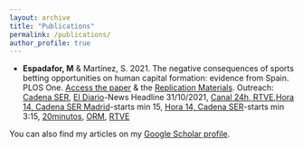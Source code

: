 ```yaml
---
layout: archive
title: "Publications"
permalink: /publications/
author_profile: true
---
```


- **Espadafor, M** & Martínez, S. 2021. The negative consequences of sports betting opportunities on human capital formation: evidence from Spain. PLOS One. [Access the paper](https://journals.plos.org/plosone/article/metrics?id=10.1371/journal.pone.0258857) & the [Replication Materials](https://doi.org/10.7910/DVN/K4NSBK). Outreach: [Cadena SER](https://cadenaser.com/ser/2021/10/31/sociedad/1635675473_674477.html), [El Diario](https://www.eldiario.es/sociedad/abrir-casas-apuestas-cerca-institutos-baja-rendimiento-escolar-barrios-humildes_1_8440297.html)-News Headline 31/10/2021, [Canal 24h, RTVE](),[Hora 14, Cadena SER Madrid](https://play.cadenaser.com/audio/regional_centro_hora14madrid_20211031_140509_143000/)-starts min 15, [Hora 14, Cadena SER](https://prisa-es.mc.tritondigital.com/BOLETINES_SER_PODCAST_1043_P/media/playser/audio/202110/31/1635678903_8194.mp3)-starts min 3:15, [20minutos](https://www.20minutos.es/noticia/4879784/0/casas-de-apuestas-y-rendimiento-escolar/), [ORM](https://www.orm.es/programas/turno-de-noche/turno-de-noche-mar-canizares-cuando-se-abre-una-casa-de-apuestas-en-los-barrios-desaventajados-la-nota-media-de-selectividad-baja-un-0-5/), [RTVE](https://www.rtve.es/noticias/20211107/casas-apuestas-proximidad-colegios-barrios/2211660.shtml) 

You can also find my articles on my [Google Scholar profile](https://scholar.google.com/citations?user=ehRMwhQAAAAJ&hl=es&oi=ao).

